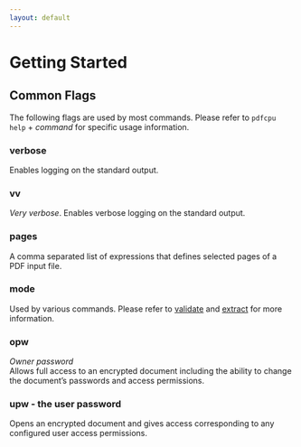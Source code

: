 ```yaml
---
layout: default
---
```


# Getting Started

## Common Flags

The following flags are used by most commands. Please refer to `pdfcpu help` + *command* for specific usage information.

### verbose

Enables logging on the standard output.

### vv

*Very verbose*.
Enables verbose logging on the standard output.

### pages

A comma separated list of expressions that defines selected pages of a PDF input file.

### mode

Used by various commands.
Please refer to [validate](core/validate.md) and [extract](extract/extract.md) for more information. 

### opw

*Owner password*<br>
Allows full access to an encrypted document including the ability to change the document’s passwords and access permissions.

### upw - the user password

Opens an encrypted document and gives access corresponding to any configured user access permissions.